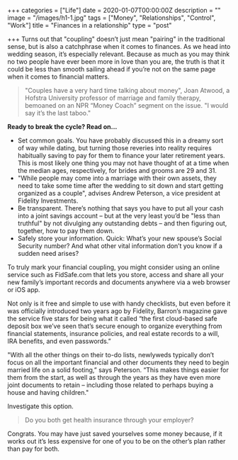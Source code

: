 +++
categories = ["Life"]
date = 2020-01-07T00:00:00Z
description = ""
image = "/images/h1-1.jpg"
tags = ["Money", "Relationships", "Control", "Work"]
title = "Finances in a relationship"
type = "post"

+++
Turns out that "coupling" doesn’t just mean "pairing" in the traditional sense, but is also a catchphrase when it comes to finances. As we head into wedding season, it’s especially relevant. Because as much as you may think no two people have ever been more in love than you are, the truth is that it could be less than smooth sailing ahead if you’re not on the same page when it comes to financial matters.

> "Couples have a very hard time talking about money", Joan Atwood, a Hofstra University professor of marriage and family therapy, bemoaned on an NPR “Money Coach” segment on the issue. "I would say it’s the last taboo."

**Ready to break the cycle? Read on...**

* Set common goals. You have probably discussed this in a dreamy sort of way while dating, but turning those reveries into reality requires habitually saving to pay for them to finance your later retirement years. This is most likely one thing you may not have thought of at a time when the median ages, respectively, for brides and grooms are 29 and 31.
* "While people may come into a marriage with their own assets, they need to take some time after the wedding to sit down and start getting organized as a couple", advises Andrew Peterson, a vice president at Fidelity Investments.
* Be transparent. There’s nothing that says you have to put all your cash into a joint savings account – but at the very least you’d be "less than truthful" by not divulging any outstanding debts – and then figuring out, together, how to pay them down.
* Safely store your information. Quick: What’s your new spouse’s Social Security number? And what other vital information don’t you know if a sudden need arises?

To truly mark your financial coupling, you might consider using an online service such as FidSafe.com that lets you store, access and share all your new family’s important records and documents anywhere via a web browser or iOS app.

Not only is it free and simple to use with handy checklists, but even before it was officially introduced two years ago by Fidelity, Barron’s magazine gave the service five stars for being what it called “the first cloud-based safe deposit box we’ve seen that’s secure enough to organize everything from financial statements, insurance policies, and real estate records to a will, IRA benefits, and even passwords.”

"With all the other things on their to-do lists, newlyweds typically don’t focus on all the important financial and other documents they need to begin married life on a solid footing,” says Peterson. “This makes things easier for them from the start, as well as through the years as they have even more joint documents to retain – including those related to perhaps buying a house and having children."

Investigate this option.

> Do you both get health insurance through your employer?

Congrats. You may have just saved yourselves some money because, if it works out it’s less expensive for one of you to be on the other’s plan rather than pay for both.